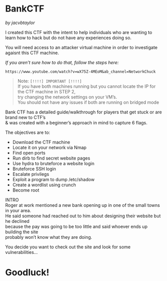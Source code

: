<h1 class="code-line" data-line-start=1 data-line-end=2 ><a id="BankCTF_1"></a>BankCTF</h1>
<p class="has-line-data" data-line-start="2" data-line-end="3"><em>by jacvbtaylor</em></p>
<p class="has-line-data" data-line-start="5" data-line-end="6">I created this CTF with the intent to help individuals who are wanting to learn how to hack but do not have any experiences doing so.</p>
<p class="has-line-data" data-line-start="7" data-line-end="8">You will need access to an attacker virtual machine in order to investigate agaisnt this CTF machine.</p>
<p class="has-line-data" data-line-start="9" data-line-end="10"><em>If you aren’t sure how to do that, follow the steps here:</em></p>
<pre><code class="has-line-data" data-line-start="11" data-line-end="13" class="language-sh">https://www.youtube.com/watch?v=wX75Z-<span class="hljs-number">4</span>MEoM&amp;ab_channel=NetworkChuck
</code></pre>
<blockquote>
<p class="has-line-data" data-line-start="14" data-line-end="18">Note: <code>[!!!!] IMPORTANT [!!!!]</code><br>
If you have both machines running but you cannot locate the IP for the CTF machine in STEP 2,<br>
try changing the network settings on your VM’s.<br>
You should not have any issues if both are running on bridged mode</p>
</blockquote>
<p class="has-line-data" data-line-start="21" data-line-end="23">Bank CTF has a detailed guide/walkthrough for players that get stuck or are brand new to CTF’s<br>
&amp; was created with a beginner’s approach in mind to capture 6 flags.</p>
<p class="has-line-data" data-line-start="24" data-line-end="25">The objectives are to:</p>
<ul>
<li class="has-line-data" data-line-start="25" data-line-end="26">Download the CTF machine</li>
<li class="has-line-data" data-line-start="26" data-line-end="27">Locate it on your network via Nmap</li>
<li class="has-line-data" data-line-start="27" data-line-end="28">Find open ports</li>
<li class="has-line-data" data-line-start="28" data-line-end="29">Run dirb to find secret website pages</li>
<li class="has-line-data" data-line-start="29" data-line-end="30">Use hydra to bruteforce a website login</li>
<li class="has-line-data" data-line-start="30" data-line-end="31">Bruteforce SSH login</li>
<li class="has-line-data" data-line-start="31" data-line-end="32">Escalate privilegs</li>
<li class="has-line-data" data-line-start="32" data-line-end="33">Exploit a program to dump /etc/shadow</li>
<li class="has-line-data" data-line-start="33" data-line-end="34">Create a wordlist using crunch</li>
<li class="has-line-data" data-line-start="34" data-line-end="36">Become root</li>
</ul>
<p class="has-line-data" data-line-start="36" data-line-end="41">INTRO<br>
Roger at work mentioned a new bank opening up in one of the small towns in your area.<br>
He said someone had reached out to him about designing their website but he declined<br>
because the pay was going to be too little and said whoever ends up building the site<br>
probably won’t know what they are doing.</p>
<p class="has-line-data" data-line-start="42" data-line-end="43">You decide you want to check out the site and look for some vulnerabilities…</p>
<h1 class="code-line" data-line-start=46 data-line-end=47 ><a id="Goodluck_46"></a>Goodluck!</h1>
